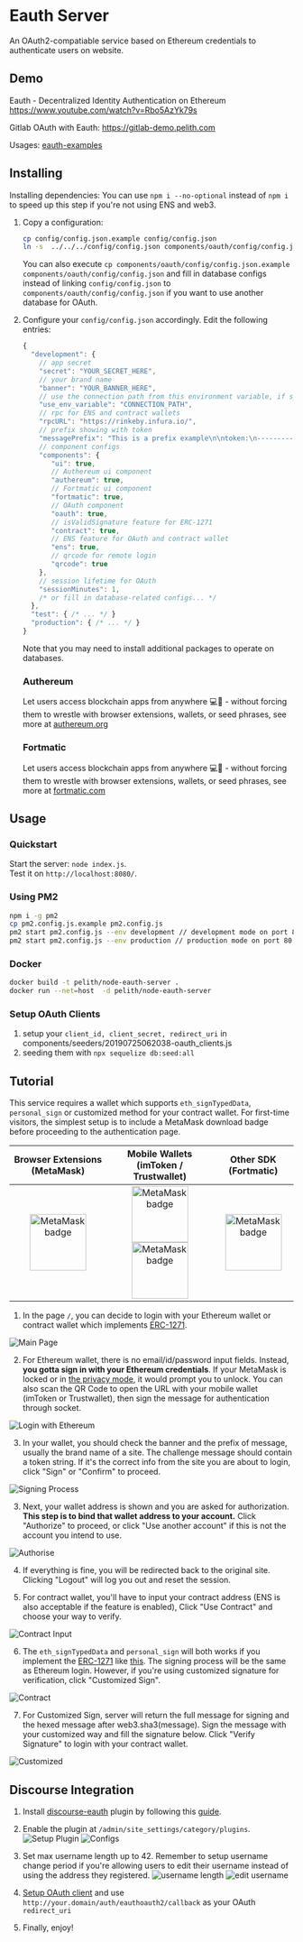 # Eauth Server

An OAuth2-compatiable service based on Ethereum credentials to authenticate users on website.

## Demo

Eauth - Decentralized Identity Authentication on Ethereum https://www.youtube.com/watch?v=Rbo5AzYk79s

Gitlab OAuth with Eauth: https://gitlab-demo.pelith.com

Usages: [eauth-examples](https://github.com/pelith/eauth-examples)

## Installing

Installing dependencies: You can use `npm i --no-optional` instead of `npm i` to speed up this step if you're not using ENS and web3.

1. Copy a configuration:
   ```bash
   cp config/config.json.example config/config.json
   ln -s  ../../../config/config.json components/oauth/config/config.json
   ```

   You can also execute `cp components/oauth/config/config.json.example components/oauth/config/config.json` and fill in database configs instead of linking `config/config.json` to `components/oauth/config/config.json` if you want to use another database for OAuth.

2. Configure your `config/config.json` accordingly. Edit the following entries:
   ```js
   {
     "development": {
       // app secret
       "secret": "YOUR_SECRET_HERE",
       // your brand name
       "banner": "YOUR_BANNER_HERE",
       // use the connection path from this environment variable, if specified
       "use_env_variable": "CONNECTION_PATH",
       // rpc for ENS and contract wallets
       "rpcURL": "https://rinkeby.infura.io/",
       // prefix showing with token
       "messagePrefix": "This is a prefix example\n\ntoken:\n----------\n",
       // component configs
       "components": {
          "ui": true,
          // Authereum ui component
          "authereum": true,
          // Fortmatic ui component
          "fortmatic": true,
          // OAuth component
          "oauth": true,
          // isValidSignature feature for ERC-1271
          "contract": true,
          // ENS feature for OAuth and contract wallet
          "ens": true,
          // qrcode for remote login
          "qrcode": true
       },
       // session lifetime for OAuth
       "sessionMinutes": 1,
       /* or fill in database-related configs... */
     },
     "test": { /* ... */ }
     "production": { /* ... */ }
   }
   ```

   Note that you may need to install additional packages to operate on databases.

   ### Authereum

   Let users access blockchain apps from anywhere 💻📱 - without forcing them to wrestle with browser extensions, wallets, or seed phrases, see more at [authereum.org](authereum.org)

   ### Fortmatic

   Let users access blockchain apps from anywhere 💻📱 - without forcing them to wrestle with browser extensions, wallets, or seed phrases, see more at [fortmatic.com](fortmatic.com)

## Usage
### Quickstart

Start the server: `node index.js`. \
Test it on `http://localhost:8080/`.

### Using PM2

```bash
npm i -g pm2
cp pm2.config.js.example pm2.config.js
pm2 start pm2.config.js --env development // development mode on port 8080
pm2 start pm2.config.js --env production // production mode on port 80
```

### Docker

```bash
docker build -t pelith/node-eauth-server .
docker run --net=host  -d pelith/node-eauth-server
```

### Setup OAuth Clients

  1. setup your `client_id, client_secret, redirect_uri` in components/seeders/20190725062038-oauth_clients.js
  2. seeding them with `npx sequelize db:seed:all`


## Tutorial

This service requires a wallet which supports `eth_signTypedData`, `personal_sign` or customized method for your contract wallet. For first-time visitors, the simplest setup is to include a MetaMask download badge before proceeding to the authentication page.

Browser Extensions (MetaMask) | Mobile Wallets (imToken / Trustwallet) | Other SDK (Fortmatic)
:-------------------------:|:-------------------------:|:-------------------------:
[<img alt="MetaMask badge" src="https://raw.githubusercontent.com/MetaMask/faq/master/images/download-metamask.png" height="100">](https://metamask.io)  |  [<img alt="MetaMask badge" src="https://token.im/img/appLogo.97de1461.svg" height="100">](https://token.im/download?locale=en-us) [<img alt="MetaMask badge" src="https://avatars0.githubusercontent.com/u/32179889?s=100&v=4" height="100">](https://trustwallet.com/) | [<img alt="MetaMask badge" src="https://avatars1.githubusercontent.com/u/38988377?s=90&v=4" height="100">](https://fortmatic.com/)

1. In the page `/`, you can decide to login with your Ethereum wallet or contract wallet which implements [ERC-1271](https://github.com/ethereum/EIPs/issues/1271).

![Main Page](https://user-images.githubusercontent.com/16600750/64110015-7dac8400-cd70-11e9-83ab-412ad8b17a59.png)

2. For Ethereum wallet, there is no email/id/password input fields. Instead, **you gotta sign in with your Ethereum credentials**. If your MetaMask is locked or in [the privacy mode](https://medium.com/metamask/introducing-privacy-mode-42549d4870fa), it would prompt you to unlock. You can also scan the QR Code to open the URL with your mobile wallet (imToken or Trustwallet), then sign the message for authentication through socket.

![Login with Ethereum](https://user-images.githubusercontent.com/16600750/64110510-e8aa8a80-cd71-11e9-9f5a-8bd3195b95e8.png)

3. In your wallet, you should check the banner and the prefix of message, usually the brand name of a site. The challenge message should contain a token string. If it's the correct info from the site you are about to login, click "Sign" or "Confirm" to proceed.

![Signing Process](https://user-images.githubusercontent.com/16600750/64104830-90b95700-cd64-11e9-8f0f-6d642692b72b.jpeg)

3. Next, your wallet address is shown and you are asked for authorization. **This step is to bind that wallet address to your account.** Click "Authorize" to proceed, or click "Use another account" if this is not the account you intend to use.

![Authorise](https://user-images.githubusercontent.com/16600750/64116418-d3d5f300-cd81-11e9-9de6-fb81bfb437df.png)

4. If everything is fine, you will be redirected back to the original site. Clicking "Logout" will log you out and reset the session.

5. For contract wallet, you'll have to input your contract address (ENS is also acceptable if the feature is enabled), Click "Use Contract" and choose your way to verify.

![Contract Input](https://user-images.githubusercontent.com/16600750/64110524-f19b5c00-cd71-11e9-9705-39fe7ee70084.png)

6. The `eth_signTypedData` and `personal_sign` will both works if you implement the [ERC-1271](https://github.com/ethereum/EIPs/issues/1271) like [this](https://github.com/artistic709/solidity_contracts/blob/master/personalwalletfactory.sol#L106). The signing process will be the same as Ethereum login. However, if you're using customized signature for verification, click "Customized Sign".

![Contract](https://user-images.githubusercontent.com/16600750/64110536-f7913d00-cd71-11e9-9107-5d5ce93ca57b.png)

7. For Customized Sign, server will return the full message for signing and the hexed message after web3.sha3(message). Sign the message with your customized way and fill the signature below. Click "Verify Signature" to login with your contract wallet.

![Customized](https://user-images.githubusercontent.com/16600750/64110579-17286580-cd72-11e9-89d4-42bf5cfd4123.png)

## Discourse Integration

1. Install [discourse-eauth](https://github.com/pelith/discourse-eauth) plugin by following this [guide](https://meta.discourse.org/t/install-plugins-in-discourse/19157).

2. Enable the plugin at `/admin/site_settings/category/plugins`.
![Setup Plugin](https://user-images.githubusercontent.com/16600750/64149783-63c57c80-ce16-11e9-92f1-693eb0a70680.png)
![Configs](https://user-images.githubusercontent.com/16600750/64155221-e7d13180-ce21-11e9-9ae8-0644a81d85a0.png)

3. Set max username length up to 42. Remember to setup username change period if you're allowing users to edit their username instead of using the address they registered.
![username length](https://user-images.githubusercontent.com/16600750/64155052-9a54c480-ce21-11e9-92a7-fbe6e08befff.png)
![edit username](https://user-images.githubusercontent.com/16600750/64159073-26b6b580-ce29-11e9-80a8-abc1235ae46a.png)

4. [Setup OAuth client](https://github.com/pelith/node-eauth-server/tree/componentize#setup-oauth-clients) and use `http://your.domain/auth/eauthoauth2/callback` as your OAuth `redirect_uri`

5. Finally, enjoy!
